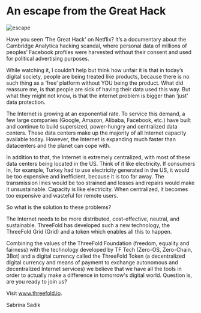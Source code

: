 # An escape from the Great Hack

![escape](https://images.unsplash.com/18/run.JPG?ixlib=rb-1.2.1&ixid=eyJhcHBfaWQiOjEyMDd9&auto=format&fit=crop&w=1200&q=80)



Have you seen ‘The Great Hack’ on Netflix? It’s a documentary about the Cambridge Analytica hacking scandal, where personal data of millions of peoples’ Facebook profiles were harvested without their consent and used for political advertising purposes. 

While watching it, I couldn’t help but think how unfair it is that in today’s digital society, people are being treated like products, because there is no such thing as a ‘free’ platform without YOU being the product. What did reassure me, is that people are sick of having their data used this way. But what they might not know, is that the internet problem is bigger than ‘just’ data protection.

The Internet is growing at an exponential rate. To service this demand, a few large companies (Google, Amazon, Alibaba, Facebook, etc.) have built and continue to build supersized, power-hungry and centralized data centers. These data centers make up the majority of all Internet capacity available today. However, the Internet is expanding much faster than datacenters and the planet can cope with. 

In addition to that, the Internet is extremely centralized, with most of these data centers being located in the US. Think of it like electricity. If consumers in, for example, Turkey had to use electricity generated in the US, it would be too expensive and inefficient, because it is too far away. The transmission lines would be too strained and losses and repairs would make it unsustainable. Capacity is like electricity. When centralized, it becomes too expensive and wasteful for remote users.

So what is the solution to these problems? 

The Internet needs to be more distributed, cost-effective, neutral, and sustainable. ThreeFold has developed such a new technology, the ThreeFold Grid (Grid) and a token which enables all this to happen.

Combining the values of the ThreeFold Foundation (freedom, equality and fairness) with the technology developed by TF Tech (Zero-OS, Zero-Chain, 3Bot) and a digital currency called the ThreeFold Token (a decentralized digital currency and means of payment to exchange autonomous and decentralized Internet services)  we believe that we have all the tools in order to actually make a difference in tomorrow's digital world. Question is, are you ready to join us? 

Visit  www.threefold.io.


Sabrina Sadik